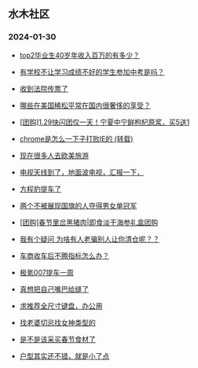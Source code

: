 ## 水木社区 
### 2024-01-30

+ [top2毕业生40岁年收入百万的有多少？](https://www.mysmth.net/nForum/article/FamilyLife/1766588538)

+ [有学校不让学习成绩不好的学生参加中考是吗？](https://www.mysmth.net/nForum/article/PreUnivEdu/144783)

+ [收到法院传票了](https://www.mysmth.net/nForum/article/AutoWorld/1944771892)

+ [哪些在美国稀松平常在国内很奢侈的享受？](https://www.mysmth.net/nForum/article/Oversea/4213553)

+ [[团购]1.29快闪团仅一天！宁夏中宁鲜枸杞原浆，买5送1](https://www.mysmth.net/nForum/article/ADAgent_TG/1316906)

+ [chrome是怎么一下子打败IE的 (转载)](https://www.mysmth.net/nForum/article/ITExpress/2517385)

+ [现在很多人去欧美旅游](https://www.mysmth.net/nForum/article/Travel/975750)

+ [电视天线到了，地面波电视，汇报一下，](https://www.mysmth.net/nForum/article/DigiHome/1258823)

+ [方程豹提车了](https://www.mysmth.net/nForum/article/GreenAuto/1464418)

+ [两个不被展现国旗的人夺得男女单冠军](https://www.mysmth.net/nForum/article/Tennis/1174476)

+ [[团购]春节里岔黑猪肉|即食淡干海参礼盒团购](https://www.mysmth.net/nForum/article/ADAgent_TG/1316933)

+ [我有个疑问 为啥有人老骗别人让你清仓呢？？](https://www.mysmth.net/nForum/article/Stock/10771187)

+ [车商收车后不腾指标怎么办？](https://www.mysmth.net/nForum/article/AutoWorld/1944773109)

+ [极氪007提车一周](https://www.mysmth.net/nForum/article/GreenAuto/1465160)

+ [真想把自己嘴巴给缝了](https://www.mysmth.net/nForum/article/FamilyLife/1766607254)

+ [求推荐全尺寸键盘，办公用](https://www.mysmth.net/nForum/article/CompMarket/544313218)

+ [找老婆切忌找女神类型的](https://www.mysmth.net/nForum/article/Love/6279430)

+ [是不是该采买春节食材了](https://www.mysmth.net/nForum/article/Food/1700938)

+ [户型其实还不错，就是小了点](https://www.mysmth.net/nForum/article/Age/20337215)

